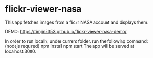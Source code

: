 # flickr-viewer-nasa
This app fetches images from a flickr NASA account and displays them.

DEMO: https://timjin5353.github.io/flickr-viewer-nasa-demo/

In order to run locally, under current folder.
run the following command:(nodejs required)
npm install
npm start
The app will be served at localhost:3000.

